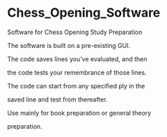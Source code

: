# Chess_Opening_Software
Software for Chess Opening Study Preparation

The software is built on a pre-existing GUI.

The code saves lines you've evaluated, and then

the code tests your remembrance of those lines.

The code can start from any specified ply in the

saved line and test from thereafter.

Use mainly for book preparation or general theory

preparation. 


